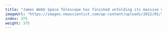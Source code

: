 ```yaml
---
title: "James Webb Space Telescope has finished unfolding its massive mirror"
imageUrl: "https://images.newscientist.com/wp-content/uploads/2022/01/10110947/PRI_217942257.jpg?width=600"
index: 375
weight: 375
---
```

